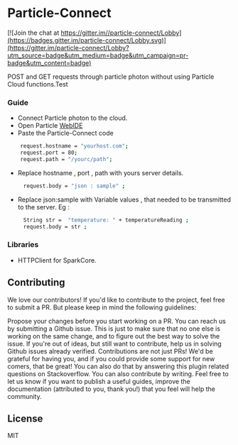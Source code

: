 # Particle-Connect

[![Join the chat at https://gitter.im//particle-connect/Lobby](https://badges.gitter.im/particle-connect/Lobby.svg)](https://gitter.im/particle-connect/Lobby?utm_source=badge&utm_medium=badge&utm_campaign=pr-badge&utm_content=badge)


POST and GET requests through particle photon  without using Particle Cloud functions.Test

### Guide
- Connect Particle photon to the cloud.
- Open Particle [WebIDE](https://build.particle.io/)
- Paste the Particle-Connect code


```sh
    request.hostname = "yourhost.com";
    request.port = 80;
    request.path = "/yourc/path";
```

 - Replace hostname , port , path with yours server details.

```sh
     request.body = "json : sample" ;
```
 - Replace json:sample with  Variable values ,  that needed to be transmitted to the server.
 Eg :
```sh
     String str =  "temperature: " + temperatureReading ;
     request.body = str ;
```

### Libraries
 - HTTPClient for SparkCore.

## Contributing

We love our contributors! If you'd like to contribute to the project, feel free to submit a PR. But please keep in mind the following guidelines:

Propose your changes before you start working on a PR. You can reach us by submitting a Github issue. This is just to make sure that no one else is working on the same change, and to figure out the best way to solve the issue.
If you're out of ideas, but still want to contribute, help us in solving Github issues already verified.
Contributions are not just PRs! We'd be grateful for having you, and if you could provide some support for new comers, that be great! You can also do that by answering this plugin related questions on Stackoverflow. You can also contribute by writing. Feel free to let us know if you want to publish a useful guides, improve the documentation (attributed to you, thank you!) that you feel will help the community.

## License

MIT
